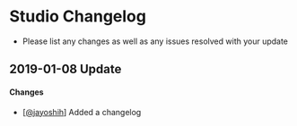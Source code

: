 # Studio Changelog

* Please list any changes as well as any issues resolved with your update

## 2019-01-08 Update
#### Changes
* [[@jayoshih](https://github.com/jayoshih)] Added a changelog
